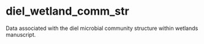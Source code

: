 # diel_wetland_comm_str
Data associated with the diel microbial community structure within wetlands manuscript.
